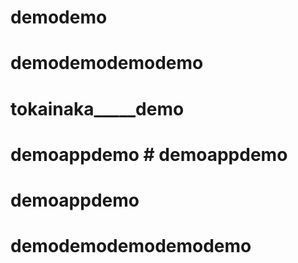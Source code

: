 # demodemo
# demodemodemodemo
# tokainaka_____demo
# demoappdemo # demoappdemo
# demoappdemo
# demodemodemodemodemo
